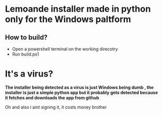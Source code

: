 # Lemoande installer made in python only for the Windows paltform

## How to build?

- Open a powershell terminal on the working direcotry
- Run build.ps1

# It's a virus?

**The installer being detected as a virus is just Windows being dumb , the installer is just a simple python app but it probably gets detected because it fetches and downloads the app from github**

Oh and also i aint signing it, it costs money brother 
